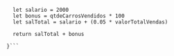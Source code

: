 ```function calculaSalario(qtdeCarrosVendidos, valorTotalVendas) {
  let salario = 2000
  let bonus = qtdeCarrosVendidos * 100
  let salTotal = salario + (0.05 * valorTotalVendas)
  
  return salTotal + bonus

}```